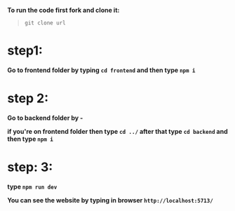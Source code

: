 **To run the code first fork and clone it:**

> `git clone url`


# step1: 
**Go to frontend folder by typing `cd frontend` and then type `npm i`**

# step 2:
**Go to backend folder by -**

**if you're on frontend folder then type `cd ../` after that type `cd backend` and then type `npm i`**

# step: 3:
**type `npm run dev`**

**You can see the website by typing in browser `http://localhost:5713/`**


